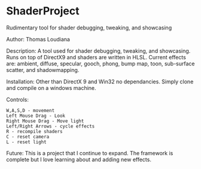 # ShaderProject
Rudimentary tool for shader debugging, tweaking, and showcasing

Author: Thomas Loudiana

Description:  A tool used for shader debugging, tweaking, and showcasing.  Runs on top of DirectX9 and shaders are written in
HLSL.  Current effects are: ambient, diffuse, specular, gooch, phong, bump map, toon, sub-surface scatter, and shadowmapping.

Installation:  Other than DirectX 9 and Win32 no dependancies.  Simply clone and compile on a windows machine.

Controls:  

    W,A,S,D - movement
    Left Mouse Drag - Look
    Right Mouse Drag - Move light
    Left/Right Arrows - cycle effects
    R - recompile shaders
    C - reset camera
    L - reset light

Future:  This is a project that I continue to expand.  The framework is complete but I love learning about and
adding new effects.
